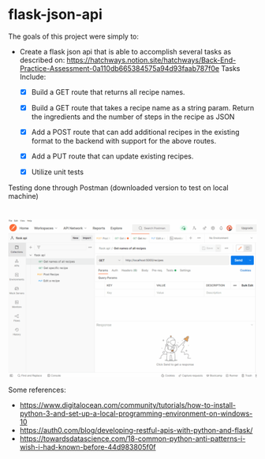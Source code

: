 # flask-json-api

The goals of this project were simply to:
* Create a flask json api that is able to accomplish several tasks as described on:
https://hatchways.notion.site/hatchways/Back-End-Practice-Assessment-0a110db665384575a94d93faab787f0e
Tasks Include:
    * [x] Build a GET route that returns all recipe names.
    * [x] Build a GET route that takes a recipe name as a string param. Return the ingredients and the number of steps in the recipe as JSON
    * [x] Add a POST route that can add additional recipes in the existing format to the backend with support for the above routes.
    * [x] Add a PUT route that can update existing recipes.
    * [x] Utilize unit tests


Testing done through Postman (downloaded version to test on local machine)
#
![Postman-gif](images/postman.gif)


Some references:
* https://www.digitalocean.com/community/tutorials/how-to-install-python-3-and-set-up-a-local-programming-environment-on-windows-10
* https://auth0.com/blog/developing-restful-apis-with-python-and-flask/
* https://towardsdatascience.com/18-common-python-anti-patterns-i-wish-i-had-known-before-44d983805f0f
